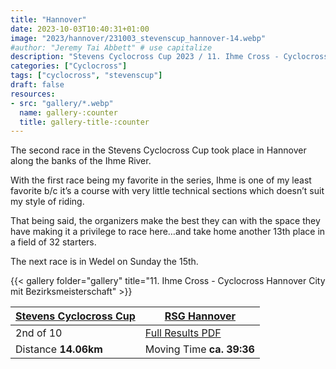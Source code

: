```yaml
---
title: "Hannover"
date: 2023-10-03T10:40:31+01:00
image: "2023/hannover/231003_stevenscup_hannover-14.webp"
#author: "Jeremy Tai Abbett" # use capitalize
description: "Stevens Cyclocross Cup 2023 / 11. Ihme Cross - Cyclocross Hannover City mit Bezirksmeisterschaft"
categories: ["Cyclocross"]
tags: ["cyclocross", "stevenscup"]
draft: false
resources: 
- src: "gallery/*.webp"
  name: gallery-:counter
  title: gallery-title-:counter
---
```


The second race in the Stevens Cyclocross Cup took place in Hannover along the banks of the Ihme River.

With the first race being my favorite in the series, Ihme is one of my least favorite b/c it’s a course with very little technical sections which doesn’t suit my style of riding.

That being said, the organizers make the best they can with the space they have making it a privilege to race here…and take home another 13th place in a field of 32 starters.

The next race is in Wedel on Sunday the 15th.

{{< gallery folder="gallery" title="11. Ihme Cross - Cyclocross Hannover City mit Bezirksmeisterschaft" >}}

| [Stevens Cyclocross Cup](https://www.stevenscup.de/) | [RSG Hannover](https://radsportgemeinschaft-hannover.de/) |
| ----------- | ----------- |
| 2nd of 10 | [Full Results PDF](20231003_02_hannover_erg_te.pdf) |
| Distance **14.06km** | Moving Time **ca. 39:36** |

